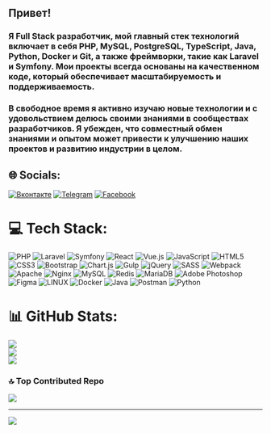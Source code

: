 ## Привет!
### Я Full Stack разработчик, мой главный стек технологий включает в себя PHP, MySQL, PostgreSQL, TypeScript, Java, Python, Docker и Git, а также фреймворки, такие как Laravel и Symfony. Мои проекты всегда основаны на качественном коде, который обеспечивает масштабируемость и поддерживаемость.
### В свободное время я активно изучаю новые технологии и с удовольствием делюсь своими знаниями в сообществах разработчиков. Я убежден, что совместный обмен знаниями и опытом может привести к улучшению наших проектов и развитию индустрии в целом.

## 🌐 Socials:
[![Вконтакте](https://img.shields.io/badge/vk-%231877F2.svg?logo=vk&logoColor=white)](https://vk.com/ketovpavel)
[![Telegram](https://img.shields.io/badge/telegram-%231877F2.svg?logo=telegram&logoColor=white)](https://t.me/ketov)
[![Facebook](https://img.shields.io/badge/Facebook-%231877F2.svg?logo=Facebook&logoColor=white)](https://facebook.com/ketovpavel)

# 💻 Tech Stack:
![PHP](https://img.shields.io/badge/php-%23777BB4.svg?style=for-the-badge&logo=php&logoColor=white) ![Laravel](https://img.shields.io/badge/laravel-%23FF2D20.svg?style=for-the-badge&logo=laravel&logoColor=white) ![Symfony](https://img.shields.io/badge/symfony-%23ffffff.svg?style=for-the-badge&logo=symfony&logoColor=black) ![React](https://img.shields.io/badge/react-%2320232a.svg?style=for-the-badge&logo=react&logoColor=%2361DAFB) ![Vue.js](https://img.shields.io/badge/vuejs-%2335495e.svg?style=for-the-badge&logo=vuedotjs&logoColor=%234FC08D) ![JavaScript](https://img.shields.io/badge/javascript-%23323330.svg?style=for-the-badge&logo=javascript&logoColor=%23F7DF1E) ![HTML5](https://img.shields.io/badge/html5-%23E34F26.svg?style=for-the-badge&logo=html5&logoColor=white) ![CSS3](https://img.shields.io/badge/css3-%231572B6.svg?style=for-the-badge&logo=css3&logoColor=white) ![Bootstrap](https://img.shields.io/badge/bootstrap-%23563D7C.svg?style=for-the-badge&logo=bootstrap&logoColor=white) ![Chart.js](https://img.shields.io/badge/chart.js-F5788D.svg?style=for-the-badge&logo=chart.js&logoColor=white) ![Gulp](https://img.shields.io/badge/GULP-%23CF4647.svg?style=for-the-badge&logo=gulp&logoColor=white) ![jQuery](https://img.shields.io/badge/jquery-%230769AD.svg?style=for-the-badge&logo=jquery&logoColor=white) ![SASS](https://img.shields.io/badge/SASS-hotpink.svg?style=for-the-badge&logo=SASS&logoColor=white) ![Webpack](https://img.shields.io/badge/webpack-%238DD6F9.svg?style=for-the-badge&logo=webpack&logoColor=black) ![Apache](https://img.shields.io/badge/apache-%23D42029.svg?style=for-the-badge&logo=apache&logoColor=white) ![Nginx](https://img.shields.io/badge/nginx-%23009639.svg?style=for-the-badge&logo=nginx&logoColor=white) ![MySQL](https://img.shields.io/badge/mysql-%2300f.svg?style=for-the-badge&logo=mysql&logoColor=white) ![Redis](https://img.shields.io/badge/redis-%23DD0031.svg?style=for-the-badge&logo=redis&logoColor=white) ![MariaDB](https://img.shields.io/badge/MariaDB-003545?style=for-the-badge&logo=mariadb&logoColor=white) ![Adobe Photoshop](https://img.shields.io/badge/adobephotoshop-%2331A8FF.svg?style=for-the-badge&logo=adobephotoshop&logoColor=white) 	![Figma](https://img.shields.io/badge/figma-%23F24E1E.svg?style=for-the-badge&logo=figma&logoColor=white) ![LINUX](https://img.shields.io/badge/Linux-FCC624?style=for-the-badge&logo=linux&logoColor=black) ![Docker](https://img.shields.io/badge/docker-%230db7ed.svg?style=for-the-badge&logo=docker&logoColor=white)  ![Java](https://img.shields.io/badge/Java-ED8B00?style=for-the-badge&logo=java&logoColor=white) ![Postman](https://img.shields.io/badge/Postman-FF6C37?style=for-the-badge&logo=postman&logoColor=white) ![Python](https://img.shields.io/badge/Python-%238DD6F9?style=for-the-badge&logo=python&logoColor=black)

# 📊 GitHub Stats:
![](https://github-readme-stats.vercel.app/api?username=sovetit&theme=dark&hide_border=false&include_all_commits=false&count_private=false)<br/>
![](https://github-readme-streak-stats.herokuapp.com/?user=sovetit&theme=dark&hide_border=false)<br/>
![](https://github-readme-stats.vercel.app/api/top-langs/?username=sovetit&theme=dark&hide_border=false&include_all_commits=false&count_private=false&layout=compact)

### 🔝 Top Contributed Repo
![](https://github-contributor-stats.vercel.app/api?username=sovetit&limit=5&theme=dark&combine_all_yearly_contributions=true)

---
![](https://visitcount.itsvg.in/api?id=sovetit&icon=2&color=0)

<!-- Proudly created with GPRM ( https://gprm.itsvg.in ) -->
